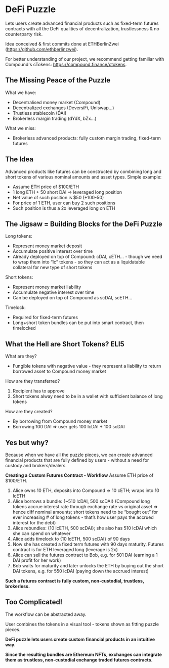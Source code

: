 # DeFi Puzzle
Lets users create advanced financial products such as fixed-term futures contracts with all the DeFi qualities of decentralization, trustlessness & no counterparty risk.

Idea conceived & first commits done at ETHBerlinZwei (https://github.com/ethberlinzwei).

For better understanding of our project, we recommend getting familiar with Compound's cTokens: https://compound.finance/ctokens.

## The Missing Peace of the Puzzle
What we have:
* Decentralised money market (Compound)
* Decentralized exchanges (DeversiFi, Uniswap…)
* Trustless stablecoin (DAI)
* Brokerless margin trading (dYdX, bZx…)


What we miss:
* Brokerless advanced products: fully custom margin trading, fixed-term futures

## The Idea
Advanced products like futures can be constructed by combining long and short tokens of various nominal amounts and asset types.
Simple example:
* Assume ETH price of $100/ETH
* 1 long ETH + 50 short DAI => leveraged long position
* Net value of such position is $50 (+100-50)
* For price of 1 ETH, user can buy 2 such positions
* Such position is thus a 2x leveraged long on ETH

## The Jigsaw = Building Blocks for the DeFi Puzzle
Long tokens:
* Represent money market deposit
* Accumulate positive interest over time
* Already deployed on top of Compound: cDAI, cETH… - though we need to wrap them into “lc” tokens - so they can act as a liquidatable collateral for new type of short tokens


Short tokens:
* Represent money market liability
* Accumulate negative interest over time
* Can be deployed on top of Compound as scDAI, scETH...


Timelock:
* Required for fixed-term futures
* Long+short token bundles can be put into smart contract, then timelocked

## What the Hell are Short Tokens? ELI5
What are they?
* Fungible tokens with negative value - they represent a liability to return borrowed asset to Compound money market


How are they transferred?
1) Recipient has to approve
2) Short tokens alway need to be in a wallet with sufficient balance of long tokens


How are they created?
* By borrowing from Compound money market
* Borrowing 100 DAI => user gets 100 lcDAI + 100 scDAI

## Yes but why?
Because when we have all the puzzle pieces, we can create advanced financial products that are fully defined by users - without a need for custody and brokers/dealers. 

**Creating a Custom Futures Contract - Workflow**
Assume ETH price of $100/ETH.
1) Alice owns 10 ETH, deposits into Compound => 10 cETH; wraps into 10 lcETH
2) Alice borrows a bundle: {~510 lcDAI, 500 scDAI}
(Compound long tokens accrue interest rate through exchange rate vs original asset => hence diff nominal amounts; short tokens need to be “bought out” for ever increasing # of long tokens - that’s how user pays the accrued interest for the debt)
3) Alice rebundles: {10 lcETH, 500 scDAI}; she also has 510 lcDAI which she can spend on whatever
4) Alice adds timelock to {10 lcETH, 500 scDAI} of 90 days
5) Now she has created a fixed term futures with 90 days maturity. Futures contract is for ETH leveraged long (leverage is 2x)
6) Alice can sell the futures contract to Bob, e.g. for 501 DAI (earning a 1 DAI profit for her work)
7) Bob waits for maturity and later unlocks the ETH by buying out the short DAI tokens, e.g. for 550 lcDAI (paying down the accrued interest)


**Such a futures contract is fully custom, non-custodial, trustless, brokerless.**

## Too Complicated!
The workflow can be abstracted away.


User combines the tokens in a visual tool - tokens shown as fitting puzzle pieces.


**DeFi puzzle lets users create custom financial products in an intuitive way.**


**Since the resulting bundles are Ethereum NFTs, exchanges can integrate them as trustless, non-custodial exchange traded futures contracts.**


